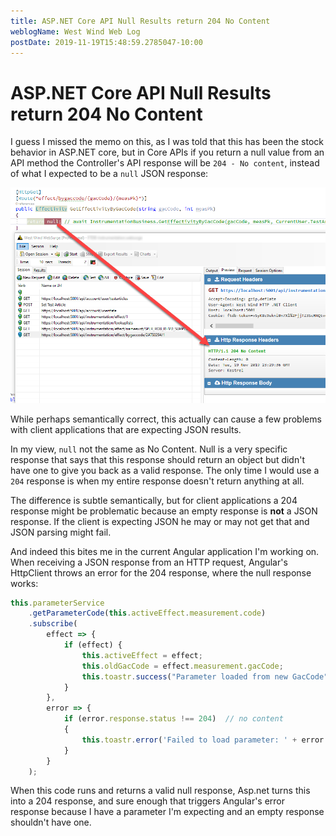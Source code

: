```yaml
---
title: ASP.NET Core API Null Results return 204 No Content
weblogName: West Wind Web Log
postDate: 2019-11-19T15:48:59.2785047-10:00
---
```

# ASP.NET Core API Null Results return 204 No Content

I guess I missed the memo on this, as I was told that this has been the stock behavior in ASP.NET core, but in Core APIs if you return a null value from an API method the Controller's API response will be `204 - No content`, instead of what I expected to be a `null` JSON response:

![](NoContentWebSurge.png)

While perhaps semantically correct, this actually can cause a few problems with client applications that are expecting JSON results.

In my view, `null` not the same as No Content. Null is a very specific response that says that this response should return an object but didn't have one to give you back as a valid response. The only time I would use a `204` response is when my entire response doesn't return anything at all.

The difference is subtle semantically, but for client applications a 204 response might be problematic because an empty response is **not** a JSON response. If the client is expecting JSON he may or may not get that and JSON parsing might fail.

And indeed this bites me in the current Angular application I'm working on. When receiving a JSON response from an HTTP request, Angular's HttpClient throws an error for the 204 response, where the null response works:

```ts
this.parameterService
    .getParameterCode(this.activeEffect.measurement.code)
    .subscribe(
        effect => {
            if (effect) {
                this.activeEffect = effect;
                this.oldGacCode = effect.measurement.gacCode;
                this.toastr.success("Parameter loaded from new GacCode");
            }
        },
        error => {
            if (error.response.status !== 204)  // no content
            {
                this.toastr.error('Failed to load parameter: ' + error.message);
            }
        }
    );
```    

When this code runs and returns a valid null response, Asp.net turns this into a 204 response, and sure enough that triggers Angular's error response because I have a parameter I'm expecting and an empty response shouldn't have one.